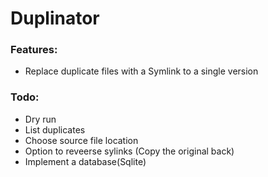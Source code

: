 # Duplinator

### Features:

 - Replace duplicate files with a Symlink to a single version

### Todo:

 - Dry run
 - List duplicates
 - Choose source file location
 - Option to reveerse sylinks (Copy the original back)
 - Implement a database(Sqlite)
